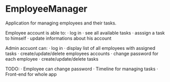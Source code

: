 # EmployeeManager

Application for managing employees and their tasks.

Employee account is able to:
· log in
· see all available tasks
· asssign a task to himself
· update informations about his account


Admin accuont can:
· log in
· display list of all employees with assigned tasks
· create/update/delete employees accounts
· change password for each employee
· create/update/delete tasks

TODO:
· Employee can change password
· Timeline for managing tasks
· Front-end for whole app

